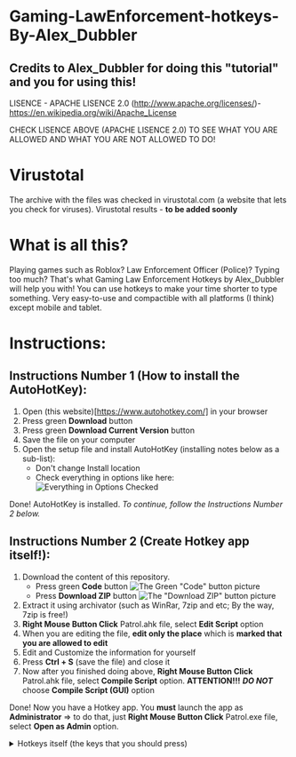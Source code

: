 # Gaming-LawEnforcement-hotkeys-By-Alex_Dubbler
## Credits to Alex_Dubbler for doing this "tutorial" and you for using this!
LISENCE - APACHE LISENCE 2.0 (http://www.apache.org/licenses/)- https://en.wikipedia.org/wiki/Apache_License

CHECK LISENCE ABOVE (APACHE LISENCE 2.0) TO SEE WHAT YOU ARE ALLOWED AND WHAT YOU ARE NOT ALLOWED TO DO!

# Virustotal
The archive with the files was checked in virustotal.com (a website that lets you check for viruses). Virustotal results - **to be added soonly**

# What is all this?

Playing games such as Roblox? Law Enforcement Officer (Police)? Typing too much? That's what Gaming Law Enforcement Hotkeys by Alex_Dubbler will help you with!
You can use hotkeys to make your time shorter to type something. Very easy-to-use and compactible with all platforms (I think) except mobile and tablet.

# Instructions:

## Instructions Number 1 (How to install the AutoHotKey):
1. Open (this website)[https://www.autohotkey.com/] in your browser
2. Press green **Download** button
3. Press green **Download Current Version** button
4. Save the file on your computer
5. Open the setup file and install AutoHotKey (installing notes below as a sub-list):
   - Don't change Install location
   - Check everything in options like here:
   ![Everything in Options Checked](https://bit.ly/2VpkZCS)

Done! AutoHotKey is installed. *To continue, follow the Instructions Number 2 below.*

## Instructions Number 2 (Create Hotkey app itself!):
1. Download the content of this repository. 
   - Press green **Code** button
   ![The Green "Code" button picture](https://bit.ly/3yGpBml)
   - Press **Download ZIP** button 
   ![The "Download ZIP" button picture](https://bit.ly/3qZFXUt)
2. Extract it using archivator (such as WinRar, 7zip and etc; By the way, 7zip is free!)
3. **Right Mouse Button Click** Patrol.ahk file, select **Edit Script** option
4. When you are editing the file, **edit only the place** which is **marked that you are allowed to edit**
5. Edit and Customize the information for yourself
6. Press **Ctrl + S** (save the file) and close it
7. Now after you finished doing above, **Right Mouse Button Click** Patrol.ahk file, select **Compile Script** option. **ATTENTION!!!** _**DO NOT**_ choose **Compile Script (GUI)** option

Done! Now you have a Hotkey app. You **must** launch the app as **Administrator** => to do that, just **Right Mouse Button Click** Patrol.exe file, select **Open as Admin** option.

<details>
 <summary>Hotkeys itself (the keys that you should press)</summary>
 ```
  
 ```
</details>

<details>
 <summary>Things that you can grab/put from/to trunk (also known as _boot_ of the car)</summary>
 ```
  Vest = v, vest, V, Vest
  MP5 = m, M, mp, MP, 5, mp5, MP5
  Spike Strips = s, sp, S, SP, spike, SPIKE, spikes, SPIKES
  Riot Shield = rs, shield, riot, RS, SHIELD, RIOT
  Traffic vest (reflective vest) = t, tv, T, TV, traffic, TRAFFIC, traffic vest, TRAFFIC VEST
  
 ```  
</details>
